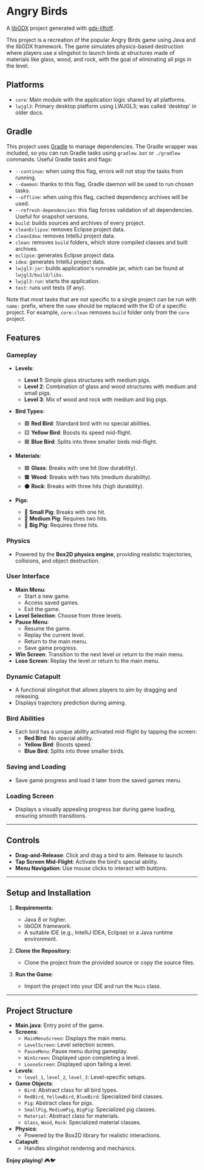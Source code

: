 # Angry Birds

A [libGDX](https://libgdx.com/) project generated with [gdx-liftoff](https://github.com/libgdx/gdx-liftoff).

This project is a recreation of the popular Angry Birds game using Java and the libGDX framework. The game simulates physics-based destruction where players use a slingshot to launch birds at structures made of materials like glass, wood, and rock, with the goal of eliminating all pigs in the level.

## Platforms

- `core`: Main module with the application logic shared by all platforms.
- `lwjgl3`: Primary desktop platform using LWJGL3; was called 'desktop' in older docs.

## Gradle

This project uses [Gradle](https://gradle.org/) to manage dependencies.
The Gradle wrapper was included, so you can run Gradle tasks using `gradlew.bat` or `./gradlew` commands.
Useful Gradle tasks and flags:

- `--continue`: when using this flag, errors will not stop the tasks from running.
- `--daemon`: thanks to this flag, Gradle daemon will be used to run chosen tasks.
- `--offline`: when using this flag, cached dependency archives will be used.
- `--refresh-dependencies`: this flag forces validation of all dependencies. Useful for snapshot versions.
- `build`: builds sources and archives of every project.
- `cleanEclipse`: removes Eclipse project data.
- `cleanIdea`: removes IntelliJ project data.
- `clean`: removes `build` folders, which store compiled classes and built archives.
- `eclipse`: generates Eclipse project data.
- `idea`: generates IntelliJ project data.
- `lwjgl3:jar`: builds application's runnable jar, which can be found at `lwjgl3/build/libs`.
- `lwjgl3:run`: starts the application.
- `test`: runs unit tests (if any).

Note that most tasks that are not specific to a single project can be run with `name:` prefix, where the `name` should be replaced with the ID of a specific project.
For example, `core:clean` removes `build` folder only from the `core` project.

## Features

### Gameplay
- **Levels**:
    - **Level 1**: Simple glass structures with medium pigs.
    - **Level 2**: Combination of glass and wood structures with medium and small pigs.
    - **Level 3**: Mix of wood and rock with medium and big pigs.

- **Bird Types**:
    - 🟥 **Red Bird**: Standard bird with no special abilities.
    - 🟨 **Yellow Bird**: Boosts its speed mid-flight.
    - 🟦 **Blue Bird**: Splits into three smaller birds mid-flight.

- **Materials**:
    - 🟦 **Glass**: Breaks with one hit (low durability).
    - 🟫 **Wood**: Breaks with two hits (medium durability).
    - ⚫ **Rock**: Breaks with three hits (high durability).

- **Pigs**:
    - 🐷 **Small Pig**: Breaks with one hit.
    - 🐖 **Medium Pig**: Requires two hits.
    - 🐗 **Big Pig**: Requires three hits.

### Physics
- Powered by the **Box2D physics engine**, providing realistic trajectories, collisions, and object destruction.

### User Interface
- **Main Menu**:
    - Start a new game.
    - Access saved games.
    - Exit the game.
- **Level Selection**: Choose from three levels.
- **Pause Menu**:
    - Resume the game.
    - Replay the current level.
    - Return to the main menu.
    - Save game progress.
- **Win Screen**: Transition to the next level or return to the main menu.
- **Lose Screen**: Replay the level or return to the main menu.

### Dynamic Catapult
- A functional slingshot that allows players to aim by dragging and releasing.
- Displays trajectory prediction during aiming.

### Bird Abilities
- Each bird has a unique ability activated mid-flight by tapping the screen:
    - **Red Bird**: No special ability.
    - **Yellow Bird**: Boosts speed.
    - **Blue Bird**: Splits into three smaller birds.

### Saving and Loading
- Save game progress and load it later from the saved games menu.

### Loading Screen
- Displays a visually appealing progress bar during game loading, ensuring smooth transitions.

---

## Controls
- **Drag-and-Release**: Click and drag a bird to aim. Release to launch.
- **Tap Screen Mid-Flight**: Activate the bird's special ability.
- **Menu Navigation**: Use mouse clicks to interact with buttons.

---

## Setup and Installation

1. **Requirements**:
    - Java 8 or higher.
    - libGDX framework.
    - A suitable IDE (e.g., IntelliJ IDEA, Eclipse) or a Java runtime environment.

2. **Clone the Repository**:
    - Clone the project from the provided source or copy the source files.

3. **Run the Game**:
    - Import the project into your IDE and run the `Main` class.

---

## Project Structure

- **Main.java**: Entry point of the game.
- **Screens**:
    - `MainMenuScreen`: Displays the main menu.
    - `LevelScreen`: Level selection screen.
    - `PauseMenu`: Pause menu during gameplay.
    - `WinScreen`: Displayed upon completing a level.
    - `LooseScreen`: Displayed upon failing a level.
- **Levels**:
    - `level_1`, `level_2`, `level_3`: Level-specific setups.
- **Game Objects**:
    - `Bird`: Abstract class for all bird types.
    - `RedBird`, `YellowBird`, `BlueBird`: Specialized bird classes.
    - `Pig`: Abstract class for pigs.
    - `SmallPig`, `MediumPig`, `BigPig`: Specialized pig classes.
    - `Material`: Abstract class for materials.
    - `Glass`, `Wood`, `Rock`: Specialized material classes.
- **Physics**:
    - Powered by the Box2D library for realistic interactions.
- **Catapult**:
    - Handles slingshot rendering and mechanics.

**Enjoy playing!** 🎮🐦

